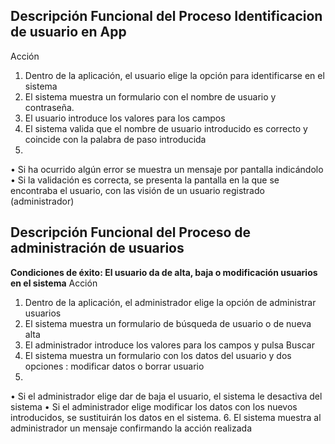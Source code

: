 

## Descripción Funcional del Proceso Identificacion de usuario en App
Acción

1. Dentro de la aplicación, el usuario elige la opción para identificarse en el sistema
2. El sistema muestra un formulario con el nombre de usuario y contraseña.
3. El usuario introduce los valores para los campos
4. El sistema valida que el nombre de usuario introducido es correcto y coincide con la palabra de paso introducida
5.
• Si ha ocurrido algún error se muestra un mensaje por pantalla indicándolo
• Si la validación es correcta, se presenta la pantalla en la que se encontraba
el usuario, con las visión de un usuario registrado (administrador)


  

## Descripción Funcional del Proceso de administración de usuarios
**Condiciones de éxito: El usuario da de alta, baja o modificación usuarios en el sistema**
Acción
1. Dentro de la aplicación, el administrador elige la opción de administrar usuarios
2. El sistema muestra un formulario de búsqueda de usuario o de nueva alta
3. El administrador introduce los valores para los campos y pulsa Buscar
4. El sistema muestra un formulario con los datos del usuario y dos opciones :
modificar datos o borrar usuario
5.
• Si el administrador elige dar de baja el usuario, el sistema le desactiva del
sistema
• Si el administrador elige modificar los datos con los nuevos introducidos, se
sustituirán los datos en el sistema.
6. El sistema muestra al administrador un mensaje confirmando la acción realizada  

